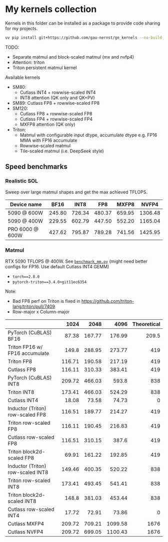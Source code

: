 # My kernels collection

Kernels in this folder can be installed as a package to provide code sharing for my projects.

```bash
uv pip install git+https://github.com/gau-nernst/gn_kernels --no-build-isolation
```

TODO:
- Separate matmul and block-scaled matmul (mx and nvfp4)
- Attention: triton
- Triton persistent matmul kernel

Available kernels

- SM80:
  - Cutlass INT4 + rowwise-scaled INT4
  - INT8 attention (QK only and QK+PV)
- SM89: Cutlass FP8 + rowwise-scaled FP8
- SM120:
  - Cutlass FP8 + rowwise-scaled FP8
  - Cutlass FP4 + rowwise-scaled FP4
  - MXFP8 attention (QK only)
- Triton:
  - Matmul with configurable input dtype, accumulate dtype e.g. FP16 MMA with FP16 accumulate
  - Rowwise-scaled matmul
  - Tile-scaled matmul (i.e. DeepSeek style)

## Speed benchmarks

### Realistic SOL

Sweep over large matmul shapes and get the max achieved TFLOPS.

Device name | BF16 | INT8 | FP8 | MXFP8 | NVFP4
------------|------|------|-----|-------|------
5090 @ 600W | 245.80 | 726.34 | 480.37 | 659.95 | 1306.48
5090 @ 400W | 229.55 | 602.79 | 447.50 | 552.20 | 1165.04
PRO 6000 @ 600W | 427.62 | 795.87 | 789.28 | 741.56 | 1425.95

### Matmul

RTX 5090 TFLOPS @ 400W. See [`benchmark_mm.py`](benchmark_mm.py) (might need better configs for FP16. Use default Cutlass INT4 GEMM)
- `torch==2.8.0`
- `pytorch-triton==3.4.0+git11ec6354`

Note:
- Bad FP8 perf on Triton is fixed in https://github.com/triton-lang/triton/pull/7409
- Row-major x Column-major

|                                   |   1024 |   2048 |    4096 |   Theoretical |
|:----------------------------------|-------:|-------:|--------:|--------------:|
| PyTorch (CuBLAS) BF16             |  87.38 | 167.77 |  176.99 |         209.5 |
| Triton FP16 w/ FP16 accumulate    | 149.8  | 288.95 |  273.77 |         419   |
| Triton FP8                        | 116.71 | 190.58 |  217.19 |         419   |
| Cutlass FP8                       | 116.11 | 310.33 |  383.41 |         419   |
| PyTorch (CuBLAS) INT8             | 209.72 | 466.03 |  593.8  |         838   |
| Triton INT8                       | 173.41 | 466.03 |  524.29 |         838   |
| Cutlass INT4                      |  18.08 |  73.58 |   74.73 |           0   |
| Inductor (Triton) row-scaled FP8  | 116.51 | 189.77 |  214.27 |         419   |
| Triton row-scaled FP8             | 116.11 | 190.45 |  216.83 |         419   |
| Cutlass row-scaled FP8            | 116.51 | 310.15 |  387.6  |         419   |
| Triton block2d-scaled FP8         |  69.91 | 161.22 |  192.85 |         419   |
| Inductor (Triton) row-scaled INT8 | 149.46 | 400.35 |  520.22 |         838   |
| Triton row-scaled INT8            | 173.41 | 493.45 |  541.41 |         838   |
| Triton block2d-scaled INT8        | 148.8  | 381.03 |  453.44 |         838   |
| Cutlass row-scaled INT4           |  17.72 |  72.91 |   73.86 |           0   |
| Cutlass MXFP4                     | 209.72 | 709.21 | 1099.58 |        1676   |
| Cutlass NVFP4                     | 209.72 | 699.05 | 1100.43 |        1676   |
